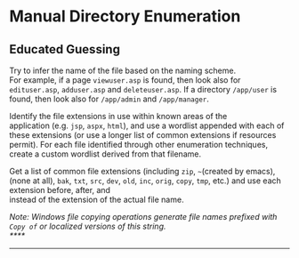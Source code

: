 # Manual Directory Enumeration

## Educated Guessing

Try to infer the name of the file based on the naming scheme.  
For example,  if a page  `viewuser.asp`  is  found,  then  look  also  for  `edituser.asp`, `adduser.asp` and `deleteuser.asp`. If a directory `/app/user` is found, then look also for `/app/admin` and `/app/manager`.

Identify the file extensions in use within known areas of the  
application   \(e.g. `jsp`, `aspx`, `html`\),   and use a wordlist appended with each of these extensions \(or use a longer list of common extensions if resources permit\). For each file identified through other enumeration techniques, create  a  custom  wordlist  derived  from  that  filename.  

Get  a  list of common file extensions \(including `zip`, `~`\(created by emacs\), \(none at all\), `bak`, `txt`, `src`, `dev`, `old`, `inc`, `orig`,  `copy`,  `tmp`,  etc.\)  and  use  each  extension  before,  after,  and   
instead of the extension of the actual file name.  
  
_Note:  Windows  file  copying  operations  generate  file  names  prefixed with `Copy of` or localized versions of this string.  
****_  
****  


